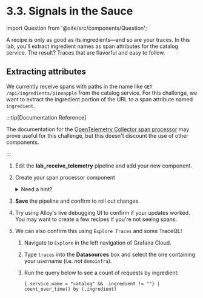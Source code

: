 ---
---

# 3.3. Signals in the Sauce

import Question from '@site/src/components/Question';

A recipe is only as good as its ingredients—and so are your traces. In this lab, you'll extract ingredient names as span attributes for the catalog service. The result? Traces that are flavorful and easy to follow.

## Extracting attributes

We currently receive spans with paths in the name like `GET /api/ingredients/pineapple` from the catalog service. For this challenge, we want to extract the ingredient portion of the URL to a span attribute named `ingredient`.

:::tip[Documentation Reference]

The documentation for the [OpenTelemetry Collector span processor](https://grafana.com/docs/alloy/latest/reference/components/otelcol/otelcol.processor.span/#rename-a-span-name-and-adding-attributes) may prove useful for this challenge, but this doesn't discount the use of other components.

:::

1.  Edit the **lab_receive_telemetry** pipeline and add your new component.

1.  Create your span processor component 
    <details>
        <summary>Need a hint?</summary>

        Check out this [example from the docs](https://grafana.com/docs/alloy/latest/reference/components/otelcol/otelcol.processor.span/#keep-the-original-span-name). By crafting a regular expression for the span names, we can extract the ingredient as an attribute and remove it from the name (reducing cardinality)

        **Tip:** [regex101.com](https://regex101.com/) is a great way to test regular expressions interactively (use the `Golang` flavor).

        <details>
            <summary>Regex making you mad?</summary>

            It happens to the best of us. Here is a pattern that will capture the ingredient from the URL:
            ```
            rules = [`^GET \/api\/ingrediens\/(?P<ingredient>.+)$`]
            ```

            Note that using `` `backticks` `` allows us to define string literals in Alloy. This avoids the backslashes in our regular expression from being interpreted by Alloy.
        </details>
    </details>
1.  **Save** the pipeline and confirm to roll out changes.

1.  Try using Alloy's live debugging UI to confirm if your updates worked. You may want to create a few recipes if you're not seeing spans.

1.  We can also confirm this using `Explore Traces` and some TraceQL!
    1.  Navigate to `Explore` in the left navigation of Grafana Cloud.

    1.  Type `traces` into the **Datasources** box and select the one containing your username (i.e. _not_ `demoinfra`).
    
    1.  Run the query below to see a count of requests by ingredient:
        ```
        {.service.name = "catalog" && .ingredient != ""} | count_over_time() by (.ingredient)
        ```
